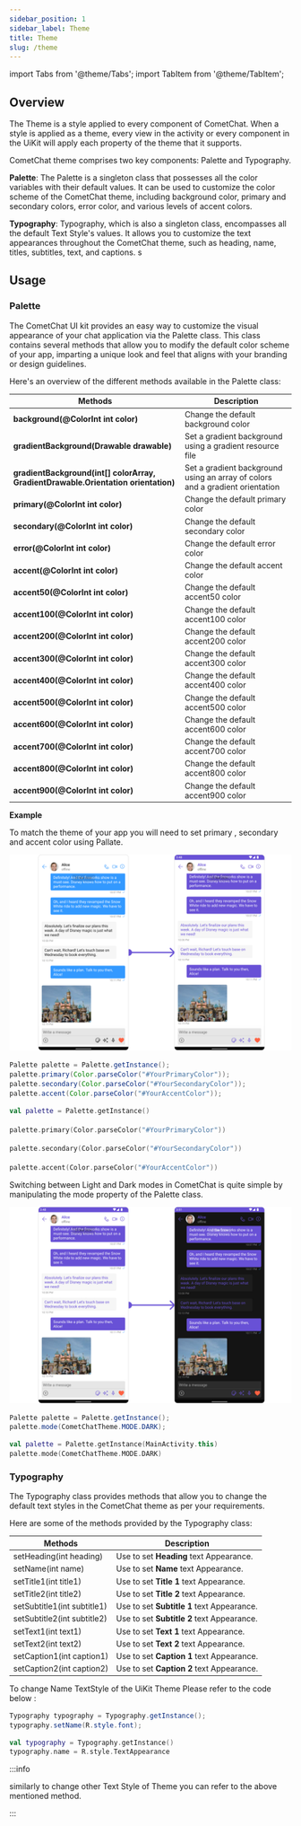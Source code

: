 ```yaml
---
sidebar_position: 1
sidebar_label: Theme
title: Theme
slug: /theme
---
```


import Tabs from '@theme/Tabs';
import TabItem from '@theme/TabItem';

## Overview

The Theme is a style applied to every component of CometChat. When a style is applied as a theme, every view in the activity or every component in the UiKit will apply each property of the theme that it supports.

CometChat theme comprises two key components: Palette and Typography.

**Palette**: The Palette is a singleton class that possesses all the color variables with their default values. It can be used to customize the color scheme of the CometChat theme, including background color, primary and secondary colors, error color, and various levels of accent colors.

**Typography**: Typography, which is also a singleton class, encompasses all the default Text Style's values. It allows you to customize the text appearances throughout the CometChat theme, such as heading, name, titles, subtitles, text, and captions.
s

<!-- ## Palette

Palette is a singleton class which contain all the color variable with the default value in it. as methods stated below with the default value

| Methods                 | Default Light mode value | Default Dark mode value |
| ----------------------- | ------------------------ | ----------------------- |
| getBackground(context)         | #FFFFFF                  | #99141414               |
| getGradientBackground(context) | null                     | null                    |
| getPrimary(context)            | #3399FF                  | #3399FF                 |
| getSecondary(context)          | #ebf8f8f8                | #ebf8f8f8               |
| getError(context)              | #FF3B30                  | #FF3B30                 |
| getAccent(context)             | #141414                  | #FFFFFF                 |
| getAccent50(context)           | #0a141414                | #0affffff               |
| getAccent100(context)          | #14141414                | #14ffffff               |
| getAccent200(context)          | #26141414                | #24ffffff               |
| getAccent300(context)          | #3d141414                | #3bffffff               |
| getAccent400(context)          | #54141414                | #57ffffff               |
| getAccent500(context)          | #75141414                | #75ffffff               |
| getAccent600(context)          | #94141414                | #94ffffff               |
| getAccent700(context)          | #45141414                | #b5ffffff               |
| getAccent800(context)          | #d1141414                | #d6ffffff               |
| getAccent900(context)          | #FFFFFF                  | #141414                 |

## Typography

Typography is a singleton class which contain all the default Text Style's value in it. you can refer to the methods stated below with the default value.

| Methods        | Default value                                                                                                                                                                                                                                                       |
| -------------- | ------------------------------------------------------------------------------------------------------------------------------------------------------------------------------------------------------------------------------------------------------------------- |
| getHeading()   | &lt;style name="Heading"&gt;<br /><br /> &lt;item name="android:fontWeight"&gt;500&lt;/item&gt;<br /><br /> &lt;item name="android:fontFamily"&gt;roboto&lt;/item&gt;<br /><br /> &lt;item name="android:textSize"&gt;20sp&lt;/item&gt;<br /><br />&lt;/style&gt;   |
| getName()      | &lt;style name="Name"&gt;<br /><br /> &lt;item name="android:fontWeight"&gt;500&lt;/item&gt;<br /><br /> &lt;item name="android:fontFamily"&gt;roboto&lt;/item&gt;<br /><br /> &lt;item name="android:textSize"&gt;17sp&lt;/item&gt;<br /><br />&lt;/style&gt;      |
| getTitle1()    | &lt;style name="Title1"&gt;<br /><br /> &lt;item name="android:fontWeight"&gt;600&lt;/item&gt;<br /><br /> &lt;item name="android:fontFamily"&gt;roboto&lt;/item&gt;<br /><br /> &lt;item name="android:textSize"&gt;15sp&lt;/item&gt;<br /><br />&lt;/style&gt;    |
| getTitle2()    | &lt;style name="Title2"&gt;<br /><br /> &lt;item name="android:fontWeight"&gt;400&lt;/item&gt;<br /><br /> &lt;item name="android:fontFamily"&gt;roboto&lt;/item&gt;<br /><br /> &lt;item name="android:textSize"&gt;22sp&lt;/item&gt;<br /><br />&lt;/style&gt;    |
| getSubtitle1() | &lt;style name="Subtitle1"&gt;<br /><br /> &lt;item name="android:fontWeight"&gt;400&lt;/item&gt;<br /><br /> &lt;item name="android:fontFamily"&gt;roboto&lt;/item&gt;<br /><br /> &lt;item name="android:textSize"&gt;15sp&lt;/item&gt;<br /><br />&lt;/style&gt; |
| getSubtitle2() | &lt;style name="Subtitle2"&gt;<br /><br /> &lt;item name="android:fontWeight"&gt;400&lt;/item&gt;<br /><br /> &lt;item name="android:fontFamily"&gt;roboto&lt;/item&gt;<br /><br /> &lt;item name="android:textSize"&gt;13sp&lt;/item&gt;<br /><br />&lt;/style&gt; |
| getText1()     | &lt;style name="Text1"&gt;<br /><br /> &lt;item name="android:fontWeight"&gt;400&lt;/item&gt;<br /><br /> &lt;item name="android:fontFamily"&gt;roboto&lt;/item&gt;<br /><br /> &lt;item name="android:textSize"&gt;17sp&lt;/item&gt;<br /><br />&lt;/style&gt;     |
| getText2()     | &lt;style name="Text2"&gt;<br /><br /> &lt;item name="android:fontWeight"&gt;500&lt;/item&gt;<br /><br /> &lt;item name="android:fontFamily"&gt;roboto&lt;/item&gt;<br /><br /> &lt;item name="android:textSize"&gt;13sp&lt;/item&gt;<br /><br />&lt;/style&gt;     |
| getCaption1()  | &lt;style name="Caption1"&gt;<br /><br /> &lt;item name="android:fontWeight"&gt;500&lt;/item&gt;<br /><br /> &lt;item name="android:fontFamily"&gt;roboto&lt;/item&gt;<br /><br /> &lt;item name="android:textSize"&gt;12sp&lt;/item&gt;<br /><br />&lt;/style&gt;  |
| getCaption2()  | &lt;style name="Caption2"&gt;<br /><br /> &lt;item name="android:fontWeight"&gt;500&lt;/item&gt;<br /><br /> &lt;item name="android:fontFamily"&gt;roboto&lt;/item&gt;<br /><br /> &lt;item name="android:textSize"&gt;11sp&lt;/item&gt;<br /><br />&lt;/style&gt;  | -->

## Usage

### **Palette**

The CometChat UI kit provides an easy way to customize the visual appearance of your chat application via the Palette class. This class contains several methods that allow you to modify the default color scheme of your app, imparting a unique look and feel that aligns with your branding or design guidelines.

Here's an overview of the different methods available in the Palette class:

| Methods                                                                            | Description                                                                   |
| ---------------------------------------------------------------------------------- | ----------------------------------------------------------------------------- |
| **background(@ColorInt int color)**                                                | Change the default background color                                           |
| **gradientBackground(Drawable drawable)**                                          | Set a gradient background using a gradient resource file                      |
| **gradientBackground(int[] colorArray, GradientDrawable.Orientation orientation)** | Set a gradient background using an array of colors and a gradient orientation |
| **primary(@ColorInt int color)**                                                   | Change the default primary color                                              |
| **secondary(@ColorInt int color)**                                                 | Change the default secondary color                                            |
| **error(@ColorInt int color)**                                                     | Change the default error color                                                |
| **accent(@ColorInt int color)**                                                    | Change the default accent color                                               |
| **accent50(@ColorInt int color)**                                                  | Change the default accent50 color                                             |
| **accent100(@ColorInt int color)**                                                 | Change the default accent100 color                                            |
| **accent200(@ColorInt int color)**                                                 | Change the default accent200 color                                            |
| **accent300(@ColorInt int color)**                                                 | Change the default accent300 color                                            |
| **accent400(@ColorInt int color)**                                                 | Change the default accent400 color                                            |
| **accent500(@ColorInt int color)**                                                 | Change the default accent500 color                                            |
| **accent600(@ColorInt int color)**                                                 | Change the default accent600 color                                            |
| **accent700(@ColorInt int color)**                                                 | Change the default accent700 color                                            |
| **accent800(@ColorInt int color)**                                                 | Change the default accent800 color                                            |
| **accent900(@ColorInt int color)**                                                 | Change the default accent900 color                                            |

**Example**

To match the theme of your app you will need to set primary , secondary and accent color using Pallate.

![](../assets/theme_primary_cometchat_screens.png)

<Tabs>

<TabItem value="java" label="Java">

```java
Palette palette = Palette.getInstance();
palette.primary(Color.parseColor("#YourPrimaryColor"));
palette.secondary(Color.parseColor("#YourSecondaryColor"));
palette.accent(Color.parseColor("#YourAccentColor"));
```

</TabItem>

<TabItem value="kotlin" label="Kotlin">

```kotlin
val palette = Palette.getInstance()

palette.primary(Color.parseColor("#YourPrimaryColor"))

palette.secondary(Color.parseColor("#YourSecondaryColor"))

palette.accent(Color.parseColor("#YourAccentColor"))
```

</TabItem>

</Tabs>

Switching between Light and Dark modes in CometChat is quite simple by manipulating the mode property of the Palette class.

![](../assets/theme_dark_mode_cometchat_screens.png)

<Tabs>

<TabItem value="java" label="Java">

```java
Palette palette = Palette.getInstance();
palette.mode(CometChatTheme.MODE.DARK);
```

</TabItem>

<TabItem value="kotlin" label="Kotlin">

```kotlin
val palette = Palette.getInstance(MainActivity.this)
palette.mode(CometChatTheme.MODE.DARK)
```

</TabItem>

</Tabs>

### **Typography**

The Typography class provides methods that allow you to change the default text styles in the CometChat theme as per your requirements.

Here are some of the methods provided by the Typography class:

| Methods                     | Description                                |
| --------------------------- | ------------------------------------------ |
| setHeading(int heading)     | Use to set **Heading** text Appearance.    |
| setName(int name)           | Use to set **Name** text Appearance.       |
| setTitle1(int title1)       | Use to set **Title 1** text Appearance.    |
| setTitle2(int title2)       | Use to set **Title 2** text Appearance.    |
| setSubtitle1(int subtitle1) | Use to set **Subtitle 1** text Appearance. |
| setSubtitle2(int subtitle2) | Use to set **Subtitle 2** text Appearance. |
| setText1(int text1)         | Use to set **Text 1** text Appearance.     |
| setText2(int text2)         | Use to set **Text 2** text Appearance.     |
| setCaption1(int caption1)   | Use to set **Caption 1** text Appearance.  |
| setCaption2(int caption2)   | Use to set **Caption 2** text Appearance.  |

To change Name TextStyle of the UiKit Theme Please refer to the code below :

<Tabs>
<TabItem value="java" label="Java">

```Java
Typography typography = Typography.getInstance();
typography.setName(R.style.font);
```

</TabItem>

<TabItem value="kotlin" label="Kotlin">

```Kotlin
val typography = Typography.getInstance()
typography.name = R.style.TextAppearance
```

</TabItem>
</Tabs>

<!-- ![](./assets/aa7x0s1zdkicmwzg8rqdb3p57f74sqevd1h2filvhwya0ti29ax7rl94or93u2jc.png) -->

:::info

similarly to change other Text Style of Theme you can refer to the above mentioned method.

:::
